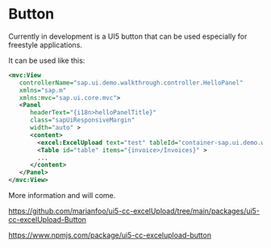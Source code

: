 # Button

Currently in development is a UI5 button that can be used especially for freestyle applications.

It can be used like this:

````xml
<mvc:View
   controllerName="sap.ui.demo.walkthrough.controller.HelloPanel"
   xmlns="sap.m"
   xmlns:mvc="sap.ui.core.mvc">
   <Panel
      headerText="{i18n>helloPanelTitle}"
      class="sapUiResponsiveMargin"
      width="auto" >
      <content>
        <excel:ExcelUpload text="test" tableId="container-sap.ui.demo.walkthrough---mainView--table"/>
        <Table id="table" items="{invoice>/Invoices}" >
        ...
      </content>
   </Panel>
</mvc:View>
````

More information and will come.

https://github.com/marianfoo/ui5-cc-excelUpload/tree/main/packages/ui5-cc-excelUpload-Button

https://www.npmjs.com/package/ui5-cc-excelupload-button